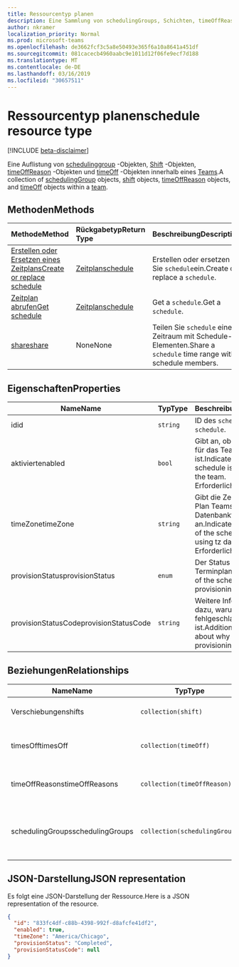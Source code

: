 ```yaml
---
title: Ressourcentyp planen
description: Eine Sammlung von schedulingGroups, Schichten, timeOffReasons und timesOff innerhalb eines Teams.
author: nkramer
localization_priority: Normal
ms.prod: microsoft-teams
ms.openlocfilehash: de3662fcf3c5a8e50493e365f6a10a8641a451df
ms.sourcegitcommit: 081cacecb4960aabc9e1011d12f06fe9ecf7d188
ms.translationtype: MT
ms.contentlocale: de-DE
ms.lasthandoff: 03/16/2019
ms.locfileid: "30657511"
---
```

# <a name="schedule-resource-type"></a><span data-ttu-id="88d69-103">Ressourcentyp planen</span><span class="sxs-lookup"><span data-stu-id="88d69-103">schedule resource type</span></span>

[!INCLUDE [beta-disclaimer](../../includes/beta-disclaimer.md)]

<span data-ttu-id="88d69-104">Eine Auflistung von [schedulinggroup](schedulinggroup.md) -Objekten, [Shift](shift.md) -Objekten, [timeOffReason](timeoffreason.md) -Objekten und [timeOff](timeoff.md) -Objekten innerhalb eines [Teams](../resources/team.md).</span><span class="sxs-lookup"><span data-stu-id="88d69-104">A collection of [schedulingGroup](schedulinggroup.md) objects, [shift](shift.md) objects, [timeOffReason](timeoffreason.md) objects, and [timeOff](timeoff.md) objects within a [team](../resources/team.md).</span></span> 

## <a name="methods"></a><span data-ttu-id="88d69-105">Methoden</span><span class="sxs-lookup"><span data-stu-id="88d69-105">Methods</span></span>

| <span data-ttu-id="88d69-106">Methode</span><span class="sxs-lookup"><span data-stu-id="88d69-106">Method</span></span>       | <span data-ttu-id="88d69-107">Rückgabetyp</span><span class="sxs-lookup"><span data-stu-id="88d69-107">Return Type</span></span>  |<span data-ttu-id="88d69-108">Beschreibung</span><span class="sxs-lookup"><span data-stu-id="88d69-108">Description</span></span>|
|:---------------|:--------|:----------|
|[<span data-ttu-id="88d69-109">Erstellen oder Ersetzen eines Zeitplans</span><span class="sxs-lookup"><span data-stu-id="88d69-109">Create or replace schedule</span></span>](../api/team-put-schedule.md) | [<span data-ttu-id="88d69-110">Zeitplan</span><span class="sxs-lookup"><span data-stu-id="88d69-110">schedule</span></span>](schedule.md) | <span data-ttu-id="88d69-111">Erstellen oder ersetzen Sie `schedule`ein.</span><span class="sxs-lookup"><span data-stu-id="88d69-111">Create or replace a `schedule`.</span></span>|
|[<span data-ttu-id="88d69-112">Zeitplan abrufen</span><span class="sxs-lookup"><span data-stu-id="88d69-112">Get schedule</span></span>](../api/schedule-get.md) | [<span data-ttu-id="88d69-113">Zeitplan</span><span class="sxs-lookup"><span data-stu-id="88d69-113">schedule</span></span>](schedule.md) | <span data-ttu-id="88d69-114">Get a `schedule`.</span><span class="sxs-lookup"><span data-stu-id="88d69-114">Get a `schedule`.</span></span>|
|[<span data-ttu-id="88d69-115">share</span><span class="sxs-lookup"><span data-stu-id="88d69-115">share</span></span>](../api/schedule-share.md) | <span data-ttu-id="88d69-116">None</span><span class="sxs-lookup"><span data-stu-id="88d69-116">None</span></span> | <span data-ttu-id="88d69-117">Teilen Sie `schedule` einen Zeitraum mit Schedule-Elementen.</span><span class="sxs-lookup"><span data-stu-id="88d69-117">Share a `schedule` time range with schedule members.</span></span>|

## <a name="properties"></a><span data-ttu-id="88d69-118">Eigenschaften</span><span class="sxs-lookup"><span data-stu-id="88d69-118">Properties</span></span>
|<span data-ttu-id="88d69-119">Name</span><span class="sxs-lookup"><span data-stu-id="88d69-119">Name</span></span>                   |<span data-ttu-id="88d69-120">Typ</span><span class="sxs-lookup"><span data-stu-id="88d69-120">Type</span></span>           |<span data-ttu-id="88d69-121">Beschreibung</span><span class="sxs-lookup"><span data-stu-id="88d69-121">Description</span></span>                                                                                                                                      |
|-----------------------|---------------|-------------------------------------------------------------------------------------------------------------------------------------------------|
| <span data-ttu-id="88d69-122">id</span><span class="sxs-lookup"><span data-stu-id="88d69-122">id</span></span>                    |`string`  |<span data-ttu-id="88d69-123">ID des `schedule`.</span><span class="sxs-lookup"><span data-stu-id="88d69-123">ID of the `schedule`.</span></span>|
| <span data-ttu-id="88d69-124">aktiviert</span><span class="sxs-lookup"><span data-stu-id="88d69-124">enabled</span></span>               |`bool`    | <span data-ttu-id="88d69-125">Gibt an, ob der Zeitplan für das Team aktiviert ist.</span><span class="sxs-lookup"><span data-stu-id="88d69-125">Indicates whether the schedule is enabled for the team.</span></span> <span data-ttu-id="88d69-126">Erforderlich.</span><span class="sxs-lookup"><span data-stu-id="88d69-126">Required.</span></span>|
| <span data-ttu-id="88d69-127">timeZone</span><span class="sxs-lookup"><span data-stu-id="88d69-127">timeZone</span></span>              |`string`  | <span data-ttu-id="88d69-128">Gibt die Zeitzone des Zeit Plan Teams mit dem TZ-Datenbankformat an.</span><span class="sxs-lookup"><span data-stu-id="88d69-128">Indicates the time zone of the schedule team using tz database format.</span></span> <span data-ttu-id="88d69-129">Erforderlich.</span><span class="sxs-lookup"><span data-stu-id="88d69-129">Required.</span></span>|
| <span data-ttu-id="88d69-130">provisionStatus</span><span class="sxs-lookup"><span data-stu-id="88d69-130">provisionStatus</span></span>       |`enum`    | <span data-ttu-id="88d69-131">Der Status der Terminplanung.</span><span class="sxs-lookup"><span data-stu-id="88d69-131">The status of the schedule provisioning.</span></span> |
| <span data-ttu-id="88d69-132">provisionStatusCode</span><span class="sxs-lookup"><span data-stu-id="88d69-132">provisionStatusCode</span></span>   |`string`  | <span data-ttu-id="88d69-133">Weitere Informationen dazu, warum die Planung fehlgeschlagen ist.</span><span class="sxs-lookup"><span data-stu-id="88d69-133">Additional information about why schedule provisioning failed.</span></span> |


## <a name="relationships"></a><span data-ttu-id="88d69-134">Beziehungen</span><span class="sxs-lookup"><span data-stu-id="88d69-134">Relationships</span></span>
|<span data-ttu-id="88d69-135">Name</span><span class="sxs-lookup"><span data-stu-id="88d69-135">Name</span></span>                   |<span data-ttu-id="88d69-136">Typ</span><span class="sxs-lookup"><span data-stu-id="88d69-136">Type</span></span>           |<span data-ttu-id="88d69-137">Beschreibung</span><span class="sxs-lookup"><span data-stu-id="88d69-137">Description</span></span>                                                                                                                                      |
|-----------------------|---------------|-------------------------------------------------------------------------------------------------------------------------------------------------|
| <span data-ttu-id="88d69-138">Verschiebungen</span><span class="sxs-lookup"><span data-stu-id="88d69-138">shifts</span></span>   |`collection(shift)`  | <span data-ttu-id="88d69-139">Die Verschiebungen im Zeitplan.</span><span class="sxs-lookup"><span data-stu-id="88d69-139">The shifts in the schedule.</span></span> |
| <span data-ttu-id="88d69-140">timesOff</span><span class="sxs-lookup"><span data-stu-id="88d69-140">timesOff</span></span>   |`collection(timeOff)`  | <span data-ttu-id="88d69-141">Die Instanzen von Zeiten, die im Zeitplan deaktiviert sind.</span><span class="sxs-lookup"><span data-stu-id="88d69-141">The instances of times off in the schedule.</span></span> |
| <span data-ttu-id="88d69-142">timeOffReasons</span><span class="sxs-lookup"><span data-stu-id="88d69-142">timeOffReasons</span></span>   |`collection(timeOffReason)`  | <span data-ttu-id="88d69-143">Die Gründe für eine Zeitdauer im Zeitplan.</span><span class="sxs-lookup"><span data-stu-id="88d69-143">The set of reasons for a time off in the schedule.</span></span> |
| <span data-ttu-id="88d69-144">schedulingGroups</span><span class="sxs-lookup"><span data-stu-id="88d69-144">schedulingGroups</span></span>   |`collection(schedulingGroup)`  | <span data-ttu-id="88d69-145">Die logische Gruppierung von Benutzern im Zeitplan (in der Regel nach Rolle).</span><span class="sxs-lookup"><span data-stu-id="88d69-145">The logical grouping of users in the schedule (usually by role).</span></span> |


## <a name="json-representation"></a><span data-ttu-id="88d69-146">JSON-Darstellung</span><span class="sxs-lookup"><span data-stu-id="88d69-146">JSON representation</span></span>

<span data-ttu-id="88d69-147">Es folgt eine JSON-Darstellung der Ressource.</span><span class="sxs-lookup"><span data-stu-id="88d69-147">Here is a JSON representation of the resource.</span></span>

<!-- {
  "blockType": "resource",
  "keyProperty": "id",
  "@odata.type": "microsoft.graph.schedule"
}-->

```json
{
  "id": "833fc4df-c88b-4398-992f-d8afcfe41df2",
  "enabled": true,
  "timeZone": "America/Chicago",
  "provisionStatus": "Completed",
  "provisionStatusCode": null
}
```


<!-- uuid: 8fcb5dbc-d5aa-4681-8e31-b001d5168d79
2015-10-25 14:57:30 UTC -->
<!--
{
  "type": "#page.annotation",
  "description": "schedule resource",
  "keywords": "",
  "section": "documentation",
  "tocPath": "",
  "suppressions": [
    "Error: /api-reference/beta/resources/schedule.md:\r\n      Exception processing links.\r\n    System.ArgumentException: Link Definition was null. Link text: !INCLUDE [beta-disclaimer](../../includes/beta-disclaimer.md)\r\n      at ApiDoctor.Validation.DocFile.get_LinkDestinations()\r\n      at ApiDoctor.Validation.DocSet.ValidateLinks(Boolean includeWarnings, String[] relativePathForFiles, IssueLogger issues, Boolean requireFilenameCaseMatch, Boolean printOrphanedFiles)"
  ]
}
-->
